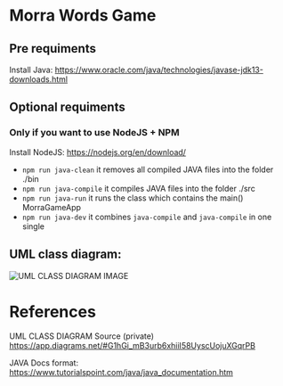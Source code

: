# Morra Words Game

## Pre requiments

Install Java:
https://www.oracle.com/java/technologies/javase-jdk13-downloads.html

## Optional requiments
### Only if you want to use NodeJS + NPM

Install NodeJS:
https://nodejs.org/en/download/

-   `npm run java-clean` it removes all compiled JAVA files into the folder ./bin
-   `npm run java-compile` it compiles JAVA files into the folder ./src
-   `npm run java-run` it runs the class which contains the main() MorraGameApp
-   `npm run java-dev` it combines `java-compile` and `java-compile` in one single

## UML class diagram:

![UML CLASS DIAGRAM IMAGE](./docs/game-morra-diagram.jpg "UML CLASS DIAGRAM")

# References

UML CLASS DIAGRAM Source (private)
https://app.diagrams.net/#G1hGi_mB3urb6xhiiI58UyscUojuXGqrPB

JAVA Docs format:
https://www.tutorialspoint.com/java/java_documentation.htm
